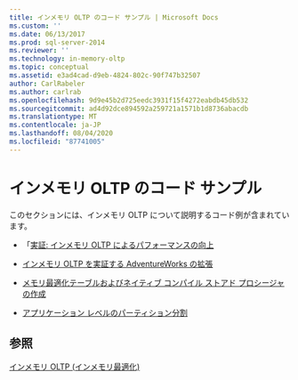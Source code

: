 ```yaml
---
title: インメモリ OLTP のコード サンプル | Microsoft Docs
ms.custom: ''
ms.date: 06/13/2017
ms.prod: sql-server-2014
ms.reviewer: ''
ms.technology: in-memory-oltp
ms.topic: conceptual
ms.assetid: e3ad4cad-d9eb-4824-802c-90f747b32507
author: CarlRabeler
ms.author: carlrab
ms.openlocfilehash: 9d9e45b2d725eedc3931f15f4272eabdb45db532
ms.sourcegitcommit: ad4d92dce894592a259721a1571b1d8736abacdb
ms.translationtype: MT
ms.contentlocale: ja-JP
ms.lasthandoff: 08/04/2020
ms.locfileid: "87741005"
---
```

# <a name="in-memory-oltp-code-samples"></a>インメモリ OLTP のコード サンプル
  このセクションには、インメモリ OLTP について説明するコード例が含まれています。  
  
-   「[実証: インメモリ OLTP によるパフォーマンスの向上](demonstration-performance-improvement-of-in-memory-oltp.md)  
  
-   [インメモリ OLTP を実証する AdventureWorks の拡張](../../database-engine/extensions-to-adventureworks-to-demonstrate-in-memory-oltp.md)  
  
-   [メモリ最適化テーブルおよびネイティブ コンパイル ストアド プロシージャの作成](creating-a-memory-optimized-table-and-a-natively-compiled-stored-procedure.md)  
  
-   [アプリケーション レベルのパーティション分割](application-level-partitioning.md)  
  
## <a name="see-also"></a>参照  
 [インメモリ OLTP &#40;インメモリ最適化&#41;](in-memory-oltp-in-memory-optimization.md)  
  
  
